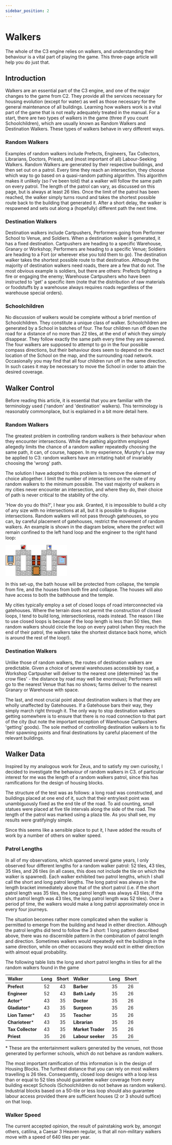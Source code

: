 ```yaml
---
sidebar_position: 2
---
```

# Walkers

The whole of the C3 engine relies on walkers, and understanding their behaviour is a vital part of playing the game. This three-page article will help you do just that.

## Introduction

Walkers are an essential part of the C3 engine, and one of the major changes to the game from C2. They provide all the services necessary for housing evolution (except for water) as well as those necessary for the general maintenance of all buildings. Learning how walkers work is a vital part of the game that is not really adequately treated in the manual. For a start, there are two types of walkers in the game (three if you count Schoolchildren), which are usually known as Random Walkers and Destination Walkers. These types of walkers behave in very different ways.

### Random Walkers

Examples of random walkers include Prefects, Engineers, Tax Collectors, Librarians, Doctors, Priests, and (most important of all) Labour-Seeking Walkers. Random Walkers are generated by their respective buildings, and then set out on a patrol. Every time they reach an intersection, they choose which way to go based on a quasi-random pathing algorithm. This algorithm makes it unlikely (so I've been told) that a walker will follow the same path on every patrol. The length of the patrol can vary, as discussed on this page, but is always at least 26 tiles. Once the limit of the patrol has been reached, the walker simply turns round and takes the shortest possible route back to the building that generated it. After a short delay, the walker is respawned and sets out along a (hopefully) different path the next time.

### Destination Walkers

Destination walkers include Cartpushers, Performers going from Performer School to Venue, and Soldiers. When a destination walker is generated, it has a fixed destination. Cartpushers are heading to a specific Warehouse, Granary or Workshop; Performers are heading to a specific Venue; Soldiers are heading to a Fort (or wherever else you told them to go). The destination walker takes the shortest possible route to that destination. Although the majority of destination walkers need roads, there are a few that do not. The most obvious example is soldiers, but there are others: Prefects fighting a fire or engaging the enemy; Warehouse Cartpushers who have been instructed to 'get' a specific item (note that the distribution of raw materials or foodstuffs by a warehouse always requires roads regardless of the warehouse special orders).

### Schoolchildren

No discussion of walkers would be complete without a brief mention of Schoolchildren. They constitute a unique class of walker. Schoolchildren are generated by a School in batches of four. The four children run off down the road for a distance of no more than 22 tiles, at the end of which they simply disappear. They follow exactly the same path every time they are spawned. The four walkers are supposed to attempt to go in the four possible compass directions, but their behaviour does seem to depend on the exact location of the School on the map, and the surrounding road network. Occasionally you may find that all four children run off in the same direction. In such cases it may be necessary to move the School in order to attain the desired coverage.

## Walker Control

Before reading this article, it is essential that you are familiar with the terminology used ('random' and 'destination' walkers). This terminology is reasonably commonplace, but is explained in a bit more detail here.

### Random Walkers

The greatest problem in controlling random walkers is their behaviour when they encounter intersections. While the pathing algorithm employed allegedly limits the chance of a random walker repeatedly choosing the same path, it can, of course, happen. In my experience, Murphy's Law may be applied to C3: random walkers have an irritating habit of invariably choosing the 'wrong' path.

The solution I have adopted to this problem is to remove the element of choice altogether. I limit the number of intersections on the route of my random walkers to the minimum possible. The vast majority of walkers in my cities never encounter an intersection, and where they do, their choice of path is never critical to the stability of the city.

'How do you do this?', I hear you ask. Granted, it is impossible to build a city of any size with no intersections at all, but it is possible to disguise intersections. Random walkers will not pass through gatehouses, so you can, by careful placement of gatehouses, restrict the movement of random walkers. An example is shown in the diagram below, where the prefect will remain confined to the left hand loop and the engineer to the right hand loop:

![Loop](loop.png)

In this set-up, the bath house will be protected from collapse, the temple from fire, and the houses from both fire and collapse. The houses will also have access to both the bathhouse and the temple.

My cities typically employ a set of closed loops of road interconnected via gatehouses. Where the terrain does not permit the construction of closed loops, I tend to build long, intersectionless, roads instead. The reason I like to use closed loops is because if the loop length is less than 50 tiles, then random walkers should circle the loop on every patrol (when they reach the end of their patrol, the walkers take the shortest distance back home, which is around the rest of the loop!).

### Destination Walkers

Unlike those of random walkers, the routes of destination walkers are predictable. Given a choice of several warehouses accessible by road, a Workshop Cartpusher will deliver to the nearest one (determined 'as the crow flies' - the distance by road may well be enormous); Performers will go to the nearest Venue that has no shows; farms deliver to the nearest Granary or Warehouse with space.

The last, and most crucial point about destination walkers is that they are wholly unaffected by Gatehouses. If a Gatehouse bars their way, they simply march right through it. The only way to stop destination walkers getting somewhere is to ensure that there is no road connection to that part of the city (but note the important exception of Warehouse Cartpushers 'getting' goods). The sole method of controlling destination walkers is to fix their spawning points and final destinations by careful placement of the relevant buildings.

## Walker Data

Inspired by my analogous work for Zeus, and to satisfy my own curiosity, I decided to investigate the behaviour of random walkers in C3. of particular interest for me was the length of a random walkers patrol, since this has ramifications for the design of housing blocks.

The structure of the test was as follows: a long road was constructed, and buildings placed at one end of it, such that their entry/exit point was unambiguously fixed as the end tile of the road. To aid counting, small statues were placed at five tile intervals along the side of the road. The length of the patrol was marked using a plaza tile. As you shall see, my results were gratifyingly simple.

Since this seems like a sensible place to put it, I have added the results of work by a number of others on walker speed.

### Patrol Lengths

In all of my observations, which spanned several game years, I only observed four different lengths for a random walker patrol: 52 tiles, 43 tiles, 35 tiles, and 26 tiles (in all cases, this does not include the tile on which the walker is spawned). Each walker exhibited two patrol lengths, which I shall call the short and long patrol lengths. The long patrol was always in the length bracket immediately above that of the short patrol (i.e. if the short patrol length was 35 tiles, the long patrol length was always 43 tiles; if the short patrol length was 43 tiles, the long patrol length was 52 tiles). Over a period pf time, the walkers would make a long patrol approximately once in every four journeys.

The situation becomes rather more complicated when the walker is permitted to emerge from the building and head in either direction. Although the patrol lengths did tend to follow the 3 short: 1 long pattern described above, there was no discernible pattern in the combination of patrol length and direction. Sometimes walkers would repeatedly exit the buildings in the same direction, while on other occasions they would exit in either direction with almost equal probability.

The following table lists the long and short patrol lengths in tiles for all the random walkers found in the game

| Walker            | Long  | Short | Walker            | Long  | Short |
| :---------------- | :---: | :---: | :---------------- | :---: | :---: |
| **Prefect**       |  52   |  43   | **Barber**        |  35   |  26   |
| **Engineer**      |  52   |  43   | **Bath Lady**     |  35   |  26   |
| **Actor***        |  43   |  35   | **Doctor**        |  35   |  26   |
| **Gladiator***    |  43   |  35   | **Surgeon**       |  35   |  26   |
| **Lion Tamer***   |  43   |  35   | **Teacher**       |  35   |  26   |
| **Charioteer***   |  43   |  35   | **Librarian**     |  35   |  26   |
| **Tax Collector** |  43   |  35   | **Market Trader** |  35   |  26   |
| **Priest**        |  35   |  26   | **Labour seeker** |  35   |  26   |

\* These are the entertainment walkers generated by the venues, not those generated by performer schools, which do not behave as random walkers.

The most important ramification of this information is in the design of Housing Blocks. The furthest distance that you can rely on most walkers travelling is 26 tiles. Consequently, closed loop designs with a loop less than or equal to 52 tiles should guarantee walker coverage from every building except Schools (Schoolchildren do not behave as random walkers). Industrial blocks based on a 50-tile or less loop should also guarantee labour access provided there are sufficient houses (2 or 3 should suffice) on that loop.

### Walker Speed

The current accepted opinion, the result of painstaking work by, amongst others, catilina, a Caesar 3 Heaven regular, is that all non-military walkers move with a speed of 640 tiles per year.
